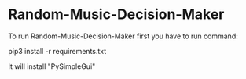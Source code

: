 # Random-Music-Decision-Maker

To run Random-Music-Decision-Maker first you have to run command:

pip3 install -r requirements.txt

It will install "PySimpleGui" 
